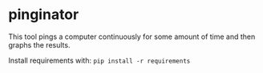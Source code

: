 # pinginator
This tool pings a computer continuously for some amount of time and then graphs the results.

Install requirements with:
`pip install -r requirements`
